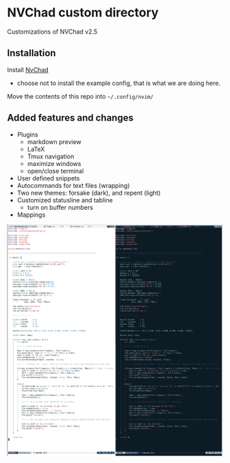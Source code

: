 # NVChad custom directory

Customizations of NVChad v2.5

## Installation

Install [NvChad](https://nvchad.com)
* choose not to install the example config, that is what we are doing here.

Move the contents of this repo into ```~/.config/nvim/```

## Added features and changes
* Plugins
    * markdown preview
    * LaTeX
    * Tmux navigation
    * maximize windows
    * open/close terminal
* User defined snippets
* Autocommands for text files (wrapping)
* Two new themes: forsake (dark), and repent (light) 
* Customized statusline and tabline
    * turn on buffer numbers
* Mappings

<img src="visual.png">
